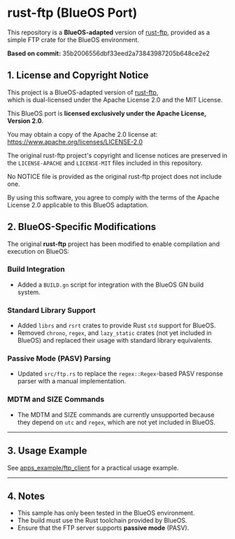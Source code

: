 # rust-ftp (BlueOS Port)

This repository is a **BlueOS-adapted** version of [rust-ftp](https://github.com/mattnenterprise/rust-ftp), provided as a simple FTP crate for the BlueOS environment.

**Based on commit:** 35b2006556dbf33eed2a73843987205b648ce2e2

## 1. License and Copyright Notice

This project is a BlueOS-adapted version of [rust-ftp](https://github.com/mattnenterprise/rust-ftp),  
which is dual-licensed under the Apache License 2.0 and the MIT License.  

This BlueOS port is **licensed exclusively under the Apache License, Version 2.0**.  

You may obtain a copy of the Apache 2.0 license at:  
<https://www.apache.org/licenses/LICENSE-2.0>  

The original rust-ftp project's copyright and license notices are preserved in the `LICENSE-APACHE` and `LICENSE-MIT` files included in this repository.  

No NOTICE file is provided as the original rust-ftp project does not include one.  

By using this software, you agree to comply with the terms of the Apache License 2.0 applicable to this BlueOS adaptation.

## 2. BlueOS-Specific Modifications

The original **rust-ftp** project has been modified to enable compilation and execution on BlueOS:

### Build Integration
- Added a `BUILD.gn` script for integration with the BlueOS GN build system.

### Standard Library Support
- Added `librs` and `rsrt` crates to provide Rust `std` support for BlueOS.
- Removed `chrono`, `regex`, and `lazy_static` crates (not yet included in BlueOS) and replaced their usage with standard library equivalents.

### Passive Mode (PASV) Parsing
- Updated `src/ftp.rs` to replace the `regex::Regex`-based PASV response parser with a manual implementation.

### MDTM and SIZE Commands
- The MDTM and SIZE commands are currently unsupported because they depend on `utc` and `regex`, which are not yet included in BlueOS.

---

## 3. Usage Example

See [apps_example/ftp_client](https://github.com/vivoblueos/apps_example/tree/main/ftp_client) for a practical usage example.

---

## 4. Notes
- This sample has only been tested in the BlueOS environment.
- The build must use the Rust toolchain provided by BlueOS.
- Ensure that the FTP server supports **passive mode** (PASV).
